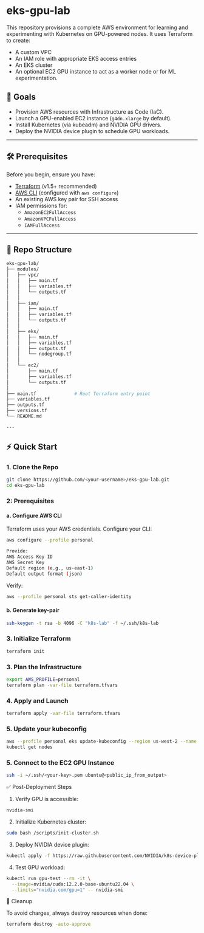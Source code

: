 # eks-gpu-lab
This repository provisions a complete AWS environment for learning and experimenting with Kubernetes on GPU-powered nodes.
It uses Terraform to create:
- A custom VPC
- An IAM role with appropriate EKS access entries
- An EKS cluster
- An optional EC2 GPU instance to act as a worker node or for ML experimentation.

## 🎯 Goals
- Provision AWS resources with Infrastructure as Code (IaC).
- Launch a GPU-enabled EC2 instance (`g4dn.xlarge` by default).
- Install Kubernetes (via kubeadm) and NVIDIA GPU drivers.
- Deploy the NVIDIA device plugin to schedule GPU workloads.

---

## 🛠️ Prerequisites
Before you begin, ensure you have:

- [Terraform](https://developer.hashicorp.com/terraform/downloads) (v1.5+ recommended)
- [AWS CLI](https://docs.aws.amazon.com/cli/latest/userguide/getting-started-install.html) (configured with `aws configure`)
- An existing AWS key pair for SSH access
- IAM permissions for:
  - `AmazonEC2FullAccess`
  - `AmazonVPCFullAccess`
  - `IAMFullAccess`

---

## 📂 Repo Structure
```bash
eks-gpu-lab/
├── modules/
│   ├── vpc/
│   │   ├── main.tf
│   │   ├── variables.tf
│   │   └── outputs.tf
│   │
│   ├── iam/
│   │   ├── main.tf
│   │   ├── variables.tf
│   │   └── outputs.tf
│   │
│   ├── eks/
│   │   ├── main.tf
│   │   ├── variables.tf
│   │   ├── outputs.tf
│   │   └── nodegroup.tf
│   │
│   └── ec2/
│       ├── main.tf
│       ├── variables.tf
│       └── outputs.tf
│
├── main.tf              # Root Terraform entry point
├── variables.tf
├── outputs.tf
├── versions.tf
└── README.md

---
```
## ⚡ Quick Start

### 1. Clone the Repo
```bash
git clone https://github.com/<your-username>/eks-gpu-lab.git
cd eks-gpu-lab
```

### 2: Prerequisites

#### a. Configure AWS CLI
Terraform uses your AWS credentials. Configure your CLI:
```bash
aws configure --profile personal

Provide:
AWS Access Key ID
AWS Secret Key
Default region (e.g., us-east-1)
Default output format (json)
```

Verify:
```bash
aws --profile personal sts get-caller-identity
```

#### b. Generate key-pair
```bash
ssh-keygen -t rsa -b 4096 -C "k8s-lab" -f ~/.ssh/k8s-lab
```
### 3. Initialize Terraform
```bash
terraform init
```

### 3. Plan the Infrastructure
```bash
export AWS_PROFILE=personal
terraform plan -var-file terraform.tfvars
```

### 4. Apply and Launch
```bash
terraform apply -var-file terraform.tfvars
```

### 5. Update your kubeconfig
```bash
aws --profile personal eks update-kubeconfig --region us-west-2 --name <cluster-name>
kubectl get nodes
```

### 5. Connect to the EC2 GPU Instance
```bash
ssh -i ~/.ssh/<your-key>.pem ubuntu@<public_ip_from_output>
```

✅ Post-Deployment Steps

1. Verify GPU is accessible:
```bash
nvidia-smi
```
2. Initialize Kubernetes cluster:
```bash
sudo bash /scripts/init-cluster.sh
```
3. Deploy NVIDIA device plugin:
```bash
kubectl apply -f https://raw.githubusercontent.com/NVIDIA/k8s-device-plugin/v0.16.0/nvidia-device-plugin.yml
```
4. Test GPU workload:
```bash
kubectl run gpu-test --rm -it \
  --image=nvidia/cuda:12.2.0-base-ubuntu22.04 \
  --limits="nvidia.com/gpu=1" -- nvidia-smi
```

🧹 Cleanup

To avoid charges, always destroy resources when done:
```bash
terraform destroy -auto-approve
```
